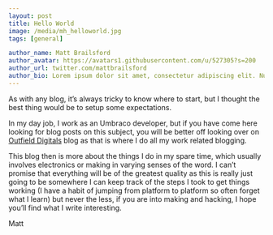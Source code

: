 ```yaml
---
layout: post
title: Hello World
image: /media/mh_helloworld.jpg
tags: [general]

author_name: Matt Brailsford
author_avatar: https://avatars1.githubusercontent.com/u/527305?s=200
author_url: twitter.com/mattbrailsford
author_bio: Lorem ipsum dolor sit amet, consectetur adipiscing elit. Nunc sed dui nec quam vestibulum semper non vel massa. Mauris vitae gravida sem. Vestibulum rutrum leo sit amet mi viverra, sit amet cursus metus consequat.
---
```


As with any blog, it’s always tricky to know where to start, but I thought the best thing would be to setup some expectations.

In my day job, I work as an Umbraco developer, but if you have come here looking for blog posts on this subject, you will be better off looking over on [Outfield Digitals](http://outfield.digital) blog as that is where I do all my work related blogging.

This blog then is more about the things I do in my spare time, which usually involves electronics or making in varying senses of the word. I can’t promise that everything will be of the greatest quality as this is really just going to be somewhere I can keep track of the steps I took to get things working (I have a habit of jumping from platform to platform so often forget what I learn) but never the less, if you are into making and hacking, I hope you’ll find what I write interesting.

Matt
